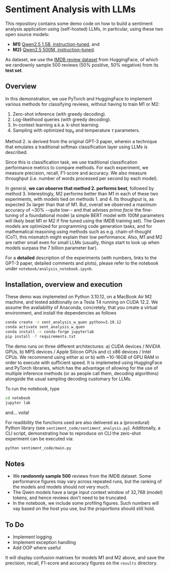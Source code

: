 # Sentiment Analysis with LLMs

This repository contains some demo code on how to build a sentiment analysis application using (self-hosted) LLMs, 
in particular, using these two open source models:

- **M1)** [Qwen2.5 1.5B, instruction-tuned](https://huggingface.co/bartowski/Qwen2.5-1.5B-Instruct-GGUF/blob/main/Qwen2.5-1.5B-Instruct-Q5_K_M.gguf), and
- **M2)** [Qwen2.5 500M, instruction-tuned](https://huggingface.co/bartowski/Qwen2.5-0.5B-Instruct-GGUF/blob/main/Qwen2.5-0.5B-Instruct-Q5_K_M.gguf).

As dataset, we use the [IMDB review dataset](https://huggingface.co/datasets/ajaykarthick/imdb-movie-reviews) from HuggingFace, of which we randownly sample 500 reviews (50% positive, 50% negative) from its **test set**.

## Overview

In this demonstration, we use PyTorch and HuggingFace to implement various methods for classifying reviews, without having to train M1 or M2:

1. Zero-shot inference (with greedy decoding).
2. Log-likelihood queries (with greedy decoding).
3. In-context learning a.k.a. k-shot learning.
4. Sampling with optimized $\text{top}_k$ and temperature $\tau$ parameters.  

Method 2. is derived from the original GPT-3 paper, wherein a technique that emulates a traditional softmax classification layer using LLMs is described.

Since this is classification task, we use traditional classification performance metrics to compare methods. 
For each experiment, we measure precision, recall, F1-score and accuracy. We also measure throughput (i.e. number of words processed per second by each model).

In general, **we can observe that method 2. performs best**, followed by method 3. Interestingly, M2 performs better than M1 in each of these two experiments, with models tied on methods 1. and 4. Its thoughput is, as expected 3x larger than that of M1. But, overall we observed a maximum accuracy of ~30% --quite low-- and that advises *prima facie* the fine-tuning of a foundational model (a simple BERT model with 100M parameters will likely beat M1 or M2 if fine tuned using the IMDB training set). The Qwen models are optimized for programming code
generation tasks, and for mathematical reasoning using methods such as e.g. chain-of-thought (CoT), this mismatch
might explain their low performance. Also, M1 and M2 are rather small even for small LLMs (usually, things start to look up when models surpass the 7 billion parameter bar).

For a **detailed** description of the experiments (with numbers, links to the GPT-3 paper, detailed comments and plots), please refer to the notebook under `notebook/analysis_notebook.ipynb`.

## Installation, overview and execution

These demo was implemeted on Python 3.10.12, on a MacBook Air M2 machine, and tested addtionally on a Tesla T4 running on CUDA 12.2. We assume the availability of Anaconda, concretely, that you create
a virtual environment, and install the dependencies as follows
```bash
conda create -n sent_analysis_w_quen python=3.10.12
conda activate sent_analysis_w_quen
conda install -c conda-forge jupyterlab
pip install -f requirements.txt
```

The demo runs on three different architectures: a) CUDA devices / NViDIA GPUs, b) MPS devices / Apple Silicon GPUs and c) x86 devices / Intel CPUs. We recommend using
either a) or b) with ~10-16GB of GPU RAM in order to execute with sufficient speed. It is implemeted using HuggingFace and PyTorch libraries, which has the advantage of allowing for the use of multiple inference methods (or as people call them, decoding algorithms) alongside the usual sampling decoding customary for LLMs. 

To run the notebook, type
```bash
cd notebook
jupyter lab
```
and... voila!

For readibility the functions used are also delivered as a (procedural) Python library (see `sentiment_code/sentiment_analysis.py`).
Additonally, a CLI script, demonstrating how to reproduce on CLI the zero-shot experiment can be executed via:
```bash
python sentiment_code/main.py
```

## Notes

- We **randonmly sample 500** reviews from the IMDB dataset. Some performance figures may vary across repeated runs, but the ranking of the models
and models should not very much.
- The Qwen models have a large input context window of 32,768 (model) tokens, and hence reviews don't need to
be truncated.
- In the notebook, we include some profiling figures. Such numbers will vay based on the host you use, but the proportions should still hold.

## To Do

- Implement logging
- Implement exception handling
- Add OOP where useful

It will display confusion matrixes for models M1 and M2 above, and save the precision, recall, F1-score and accuracy figures on the `results` directory.
